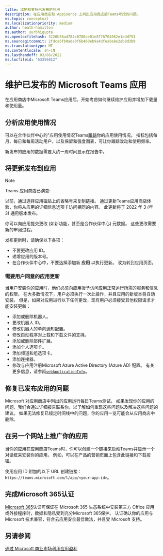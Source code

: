 ```yaml
---
title: 维护和支持已发布的应用
description: 在应用商店和 AppSource 上列出应用商店后Teams考虑的问题。
ms.topic: conceptual
ms.localizationpriority: medium
author: heath-hamilton
ms.author: surbhigupta
ms.openlocfilehash: 3226b56ad784c0780ae01e8776704062e1add753
ms.sourcegitcommit: 2fdca6fb0ade3f6b460eb9a4dfea0a8e2ab8d3b9
ms.translationtype: MT
ms.contentlocale: zh-CN
ms.lasthandoff: 03/08/2022
ms.locfileid: "63356012"
---
```

# <a name="maintain-your-published-microsoft-teams-app"></a>维护已发布的 Microsoft Teams 应用

在应用商店中Microsoft Teams应用后，开始考虑如何继续维护应用并增加下载量和使用量。

## <a name="analyze-app-usage"></a>分析应用使用情况

可以在合作伙伴中心的"应用使用情况Teams[跟踪](/office/dev/store/teams-apps-usage)你的应用使用情况。 指标包括每月、每日和每周活动用户，以及保留和强度图表，可让你跟踪改动和使用频率。

新发布的应用的数据需要大约一周时间显示在报告中。

## <a name="publish-updates-to-your-app"></a>将更新发布到应用

> [!NOTE]
> Teams 应用商店已演变:
> 
> 以前，通过选择应用磁贴上的省略号来复制链接。 通过更新Teams应用商店体验，你将从应用的详细信息选项卡访问相同的内容。 此更新将于 2022 年 3 (年 3) 通用版本发布。

你可以向应用提交更改 (如新功能，甚至是合作伙伴中心) 元数据。 这些更改需要新的审阅过程。

发布更新时，请确保以下各项：

* 不要更改应用 ID。
* 递增应用的版本号。
* 在合作伙伴中心中，不要选择添加新 **应用** 以执行更新。 改为转到应用页面。

### <a name="app-updates-requiring-user-consent"></a>需要用户同意的应用更新

当用户安装你的应用时，他们必须向应用授予访问应用正常运行所需的服务和信息的权限。 在大多数情况下，用户必须执行一次此操作，并且应用的新版本将自动安装。
但是，如果对应用进行以下任何更改，现有用户必须接受其他权限请求才能安装更新：

* 添加或删除机器人。
* 更改机器人 ID。
* 修改机器人的单向通知配置。
* 修改自动程序对上载和下载文件的支持。
* 添加或删除邮件扩展。
* 添加个人选项卡。
* 添加频道和组选项卡。
* 添加连接器。
* 修改与应用注册Microsoft Azure Active Directory (Azure AD) 配置。 有关更多信息，请参阅[`webApplicationInfo`](~/resources/schema/manifest-schema.md#webapplicationinfo)。

## <a name="fix-issues-with-your-published-app"></a>修复已发布应用的问题

Microsoft 对应用商店中列出的应用运行每日Teams测试。 如果发现你的应用的问题，我们会通过详细报告联系你，以了解如何重现这些问题以及解决这些问题的建议。 如果无法修复已规定时间线中的问题，你的应用一览可能会从应用商店中删除。

## <a name="promote-your-app-on-another-site"></a>在另一个网站上推广你的应用

当你的应用在应用商店Teams时，你可以创建一个链接来启动Teams并显示一个对话框来安装你的应用。 例如，可以在产品的营销页面上包含此链接和下载按钮。

使用应用 ID 附加的以下 URL 创建链接： `https://teams.microsoft.com/l/app/<your-app-id>`。

## <a name="complete-microsoft-365-certification"></a>完成Microsoft 365认证

[Microsoft 365](/microsoft-365-app-certification/docs/certification)认证可保证在 Microsoft 365 生态系统中安装第三方 Office 应用 或外接程序时，数据和隐私受到充分Microsoft 365保护。 认证确认你的应用与 Microsoft 技术兼容，符合云应用安全最佳做法，并且受 Microsoft 支持。

## <a name="see-also"></a>另请参阅

[通过 Microsoft 商业市场利用应用盈利](/office/dev/store/monetize-addins-through-microsoft-commercial-marketplace)
